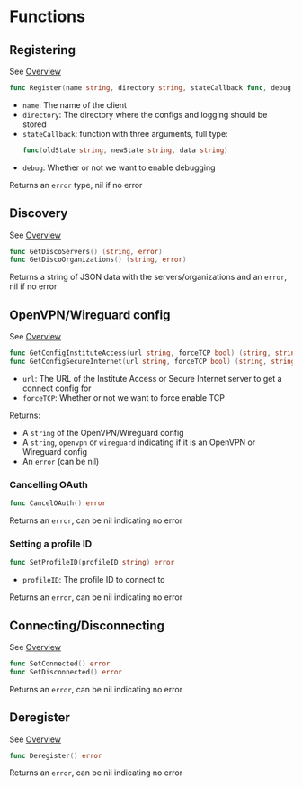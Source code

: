 # Functions
## Registering
See [Overview](../overview/registering.html)
```go
func Register(name string, directory string, stateCallback func, debug bool) error
```
- `name`: The name of the client
- `directory`: The directory where the configs and logging should be stored
- `stateCallback`: function with three arguments, full type:
  ```go
  func(oldState string, newState string, data string)
  ```
- `debug`: Whether or not we want to enable debugging

Returns an `error` type, nil if no error

## Discovery
See [Overview](../overview/discovery.html)
```go
func GetDiscoServers() (string, error)
func GetDiscoOrganizations() (string, error)
```

Returns a string of JSON data with the servers/organizations and an `error`, nil if no error

## OpenVPN/Wireguard config
See [Overview](../overview/getconfig.html)
```go
func GetConfigInstituteAccess(url string, forceTCP bool) (string, string, error)
func GetConfigSecureInternet(url string, forceTCP bool) (string, string, error)
```
- `url`: The URL of the Institute Access or Secure Internet server to get a connect config for
- `forceTCP`: Whether or not we want to force enable TCP

Returns:
- A `string` of the OpenVPN/Wireguard config
- A `string`, `openvpn` or `wireguard` indicating if it is an OpenVPN or Wireguard config
- An `error` (can be nil)

### Cancelling OAuth
```go
func CancelOAuth() error
```
Returns an `error`, can be nil indicating no error

### Setting a profile ID
```go
func SetProfileID(profileID string) error
```
- `profileID`: The profile ID to connect to

Returns an `error`, can be nil indicating no error

## Connecting/Disconnecting
See [Overview](../overview/connecting.html)
```go
func SetConnected() error
func SetDisconnected() error
```

Returns an `error`, can be nil indicating no error

## Deregister
See [Overview](../overview/deregistering.html)
```go
func Deregister() error
```

Returns an `error`, can be nil indicating no error
